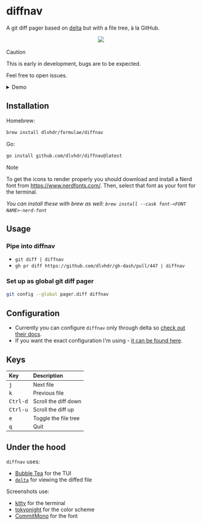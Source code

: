# diffnav

A git diff pager based on [delta](https://github.com/dandavison/delta) but with a file tree, à la GitHub.

<p align="center">
  <img width="750" src="https://github.com/user-attachments/assets/359cd2a3-a22f-4572-8a09-aa57befadd5d" />
</p>

> [!CAUTION]
> This is early in development, bugs are to be expected.
>
> Feel free to open issues.

<details>
  <summary>Demo</summary>
  <img src="https://github.com/dlvhdr/diffnav/blob/74c3f341797ab121ce8edf785ef63e00075ce040/out.gif" />
</details>

## Installation

Homebrew:

```sh
brew install dlvhdr/formulae/diffnav
```

Go:

```sh
go install github.com/dlvhdr/diffnav@latest
```

> [!NOTE]
> To get the icons to render properly you should download and install a Nerd font from https://www.nerdfonts.com/. Then, select that font as your font for the terminal.
>
> _You can install these with brew as well: `brew install --cask font-<FONT NAME>-nerd-font`_

## Usage

### Pipe into diffnav

- `git diff | diffnav`
- `gh pr diff https://github.com/dlvhdr/gh-dash/pull/447 | diffnav`

### Set up as global git diff pager

```bash
git config --global pager.diff diffnav
```

## Configuration

- Currently you can configure `diffnav` only through delta so [check out their docs](https://dandavison.github.io/delta/configuration.html).
- If you want the exact configuration I'm using - [it can be found here](https://github.com/dlvhdr/diffnav/blob/main/cfg/delta.conf).

## Keys

| Key                | Description                     |
|:-------------------|:--------------------------------|
| <kbd>j</kbd>       | Next file                       |
| <kbd>k</kbd>       | Previous file                   |
| <kbd>Ctrl-d</kbd>  | Scroll the diff down            |
| <kbd>Ctrl-u</kbd>  | Scroll the diff up              |
| <kbd>e</kbd>       | Toggle the file tree            |
| <kbd>q</kbd>       | Quit                            |

## Under the hood

`diffnav` uses:

* [Bubble Tea](https://github.com/charmbracelet/bubbletea) for the TUI
* [`delta`](https://github.com/dandavison/delta) for viewing the diffed file

Screenshots use:

* [kitty](https://sw.kovidgoyal.net/kitty/) for the terminal
* [tokyonight](https://github.com/folke/tokyonight.nvim) for the color scheme
* [CommitMono](https://www.nerdfonts.com/font-downloads) for the font
